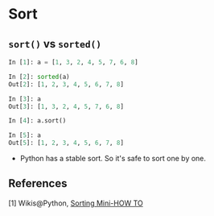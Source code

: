 # Sort

## ``sort()`` vs ``sorted()``

```python
In [1]: a = [1, 3, 2, 4, 5, 7, 6, 8]

In [2]: sorted(a)
Out[2]: [1, 2, 3, 4, 5, 6, 7, 8]

In [3]: a
Out[3]: [1, 3, 2, 4, 5, 7, 6, 8]

In [4]: a.sort()

In [5]: a
Out[5]: [1, 2, 3, 4, 5, 6, 7, 8]
```

* Python has a stable sort. So it's safe to sort one by one.

## References

[1] Wikis@Python, [Sorting Mini-HOW TO](https://wiki.python.org/moin/HowTo/Sorting/)